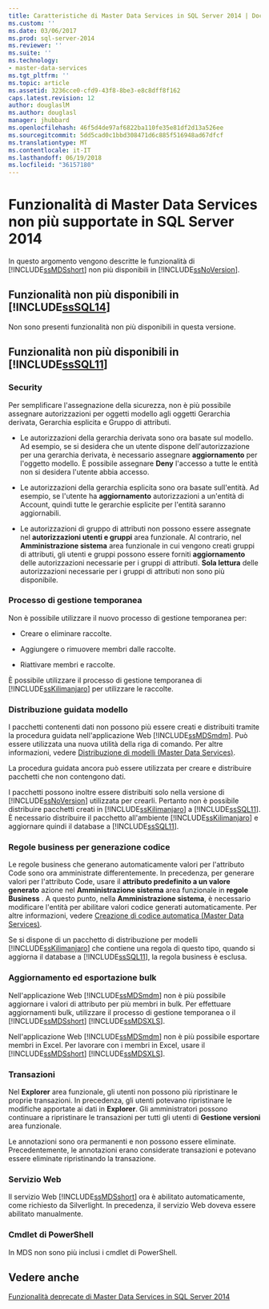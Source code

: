 ```yaml
---
title: Caratteristiche di Master Data Services in SQL Server 2014 | Documenti Microsoft
ms.custom: ''
ms.date: 03/06/2017
ms.prod: sql-server-2014
ms.reviewer: ''
ms.suite: ''
ms.technology:
- master-data-services
ms.tgt_pltfrm: ''
ms.topic: article
ms.assetid: 3236cce0-cfd9-43f8-8be3-e8c8dff8f162
caps.latest.revision: 12
author: douglaslM
ms.author: douglasl
manager: jhubbard
ms.openlocfilehash: 46f5d4de97af6822ba110fe35e81df2d13a526ee
ms.sourcegitcommit: 5dd5cad0c1bbd308471d6c885f516948ad67dfcf
ms.translationtype: MT
ms.contentlocale: it-IT
ms.lasthandoff: 06/19/2018
ms.locfileid: "36157180"
---
```

# <a name="discontinued-master-data-services-features-in-sql-server-2014"></a>Funzionalità di Master Data Services non più supportate in SQL Server 2014
  In questo argomento vengono descritte le funzionalità di [!INCLUDE[ssMDSshort](../includes/ssmdsshort-md.md)] non più disponibili in [!INCLUDE[ssNoVersion](../includes/ssnoversion-md.md)].  
  
## <a name="includesssql14includessssql14-mdmd-discontinued-features"></a>Funzionalità non più disponibili in [!INCLUDE[ssSQL14](../includes/sssql14-md.md)]  
 Non sono presenti funzionalità non più disponibili in questa versione.  
  
## <a name="includesssql11includessssql11-mdmd-discontinued-features"></a>Funzionalità non più disponibili in [!INCLUDE[ssSQL11](../includes/sssql11-md.md)]  
  
### <a name="security"></a>Security  
 Per semplificare l'assegnazione della sicurezza, non è più possibile assegnare autorizzazioni per oggetti modello agli oggetti Gerarchia derivata, Gerarchia esplicita e Gruppo di attributi.  
  
-   Le autorizzazioni della gerarchia derivata sono ora basate sul modello. Ad esempio, se si desidera che un utente dispone dell'autorizzazione per una gerarchia derivata, è necessario assegnare **aggiornamento** per l'oggetto modello. È possibile assegnare **Deny** l'accesso a tutte le entità non si desidera l'utente abbia accesso.  
  
-   Le autorizzazioni della gerarchia esplicita sono ora basate sull'entità. Ad esempio, se l'utente ha **aggiornamento** autorizzazioni a un'entità di Account, quindi tutte le gerarchie esplicite per l'entità saranno aggiornabili.  
  
-   Le autorizzazioni di gruppo di attributi non possono essere assegnate nel **autorizzazioni utenti e gruppi** area funzionale. Al contrario, nel **Amministrazione sistema** area funzionale in cui vengono creati gruppi di attributi, gli utenti e gruppi possono essere forniti **aggiornamento** delle autorizzazioni necessarie per i gruppi di attributi. **Sola lettura** delle autorizzazioni necessarie per i gruppi di attributi non sono più disponibile.  
  
### <a name="staging-process"></a>Processo di gestione temporanea  
 Non è possibile utilizzare il nuovo processo di gestione temporanea per:  
  
-   Creare o eliminare raccolte.  
  
-   Aggiungere o rimuovere membri dalle raccolte.  
  
-   Riattivare membri e raccolte.  
  
 È possibile utilizzare il processo di gestione temporanea di [!INCLUDE[ssKilimanjaro](../includes/sskilimanjaro-md.md)] per utilizzare le raccolte.  
  
### <a name="model-deployment-wizard"></a>Distribuzione guidata modello  
 I pacchetti contenenti dati non possono più essere creati e distribuiti tramite la procedura guidata nell'applicazione Web [!INCLUDE[ssMDSmdm](../includes/ssmdsmdm-md.md)]. Può essere utilizzata una nuova utilità della riga di comando. Per altre informazioni, vedere [Distribuzione di modelli &#40;Master Data Services&#41;](deploying-models-master-data-services.md).  
  
 La procedura guidata ancora può essere utilizzata per creare e distribuire pacchetti che non contengono dati.  
  
 I pacchetti possono inoltre essere distribuiti solo nella versione di [!INCLUDE[ssNoVersion](../includes/ssnoversion-md.md)] utilizzata per crearli. Pertanto non è possibile distribuire pacchetti creati in [!INCLUDE[ssKilimanjaro](../includes/sskilimanjaro-md.md)] a [!INCLUDE[ssSQL11](../includes/sssql11-md.md)]. È necessario distribuire il pacchetto all'ambiente [!INCLUDE[ssKilimanjaro](../includes/sskilimanjaro-md.md)] e aggiornare quindi il database a [!INCLUDE[ssSQL11](../includes/sssql11-md.md)].  
  
### <a name="code-generation-business-rules"></a>Regole business per generazione codice  
 Le regole business che generano automaticamente valori per l'attributo Code sono ora amministrate differentemente. In precedenza, per generare valori per l'attributo Code, usare il **attributo predefinito a un valore generato** azione nel **Amministrazione sistema** area funzionale in **regole Business** . A questo punto, nella **Amministrazione sistema**, è necessario modificare l'entità per abilitare valori codice generati automaticamente. Per altre informazioni, vedere [Creazione di codice automatica &#40;Master Data Services&#41;](automatic-code-creation-master-data-services.md).  
  
 Se si dispone di un pacchetto di distribuzione per modelli [!INCLUDE[ssKilimanjaro](../includes/sskilimanjaro-md.md)] che contiene una regola di questo tipo, quando si aggiorna il database a [!INCLUDE[ssSQL11](../includes/sssql11-md.md)], la regola business è esclusa.  
  
### <a name="bulk-updates-and-exporting"></a>Aggiornamento ed esportazione bulk  
 Nell'applicazione Web [!INCLUDE[ssMDSmdm](../includes/ssmdsmdm-md.md)] non è più possibile aggiornare i valori di attributo per più membri in bulk. Per effettuare aggiornamenti bulk, utilizzare il processo di gestione temporanea o il [!INCLUDE[ssMDSshort](../includes/ssmdsshort-md.md)] [!INCLUDE[ssMDSXLS](../includes/ssmdsxls-md.md)].  
  
 Nell'applicazione Web [!INCLUDE[ssMDSmdm](../includes/ssmdsmdm-md.md)] non è più possibile esportare membri in Excel. Per lavorare con i membri in Excel, usare il [!INCLUDE[ssMDSshort](../includes/ssmdsshort-md.md)] [!INCLUDE[ssMDSXLS](../includes/ssmdsxls-md.md)].  
  
### <a name="transactions"></a>Transazioni  
 Nel **Explorer** area funzionale, gli utenti non possono più ripristinare le proprie transazioni. In precedenza, gli utenti potevano ripristinare le modifiche apportate ai dati in **Explorer**. Gli amministratori possono continuare a ripristinare le transazioni per tutti gli utenti di **Gestione versioni** area funzionale.  
  
 Le annotazioni sono ora permanenti e non possono essere eliminate. Precedentemente, le annotazioni erano considerate transazioni e potevano essere eliminate ripristinando la transazione.  
  
### <a name="web-service"></a>Servizio Web  
 Il servizio Web [!INCLUDE[ssMDSshort](../includes/ssmdsshort-md.md)] ora è abilitato automaticamente, come richiesto da Silverlight. In precedenza, il servizio Web doveva essere abilitato manualmente.  
  
### <a name="powershell-cmdlets"></a>Cmdlet di PowerShell  
 In MDS non sono più inclusi i cmdlet di PowerShell.  
  
## <a name="see-also"></a>Vedere anche  
 [Funzionalità deprecate di Master Data Services in SQL Server 2014](deprecated-master-data-services-features.md)  
  
  